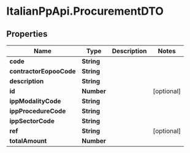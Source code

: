 # ItalianPpApi.ProcurementDTO

## Properties
Name | Type | Description | Notes
------------ | ------------- | ------------- | -------------
**code** | **String** |  | 
**contractorEopooCode** | **String** |  | 
**description** | **String** |  | 
**id** | **Number** |  | [optional] 
**ippModalityCode** | **String** |  | 
**ippProcedureCode** | **String** |  | 
**ippSectorCode** | **String** |  | 
**ref** | **String** |  | [optional] 
**totalAmount** | **Number** |  | 
